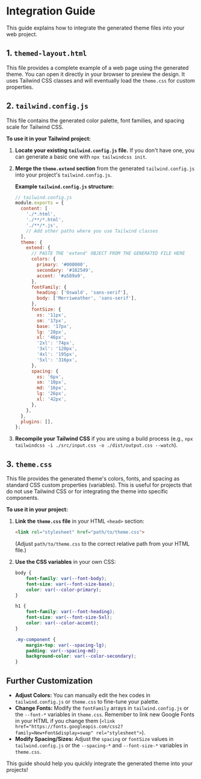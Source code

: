 
# Integration Guide

This guide explains how to integrate the generated theme files into your web project.

## 1. `themed-layout.html`

This file provides a complete example of a web page using the generated theme.
You can open it directly in your browser to preview the design.
It uses Tailwind CSS classes and will eventually load the `theme.css` for custom properties.

## 2. `tailwind.config.js`

This file contains the generated color palette, font families, and spacing scale for Tailwind CSS.

**To use it in your Tailwind project:**

1.  **Locate your existing `tailwind.config.js` file.** If you don't have one, you can generate a basic one with `npx tailwindcss init`.
2.  **Merge the `theme.extend` section** from the generated `tailwind.config.js` into your project's `tailwind.config.js`.

    **Example `tailwind.config.js` structure:**

    ```javascript
    // tailwind.config.js
    module.exports = {
      content: [
        './*.html',
        './**/*.html',
        './**/*.js',
        // Add other paths where you use Tailwind classes
      ],
      theme: {
        extend: {
          // PASTE THE 'extend' OBJECT FROM THE GENERATED FILE HERE
          colors: {
            primary: '#000000',
            secondary: '#102549',
            accent: '#a589a9',
          },
          fontFamily: {
            heading: ['Oswald', 'sans-serif'],
            body: ['Merriweather', 'sans-serif'],
          },
          fontSize: {
            xs: '11px',
            sm: '17px',
            base: '17px',
            lg: '28px',
            xl: '46px',
            '2xl': '74px',
            '3xl': '120px',
            '4xl': '195px',
            '5xl': '316px',
          },
          spacing: {
            xs: '6px',
            sm: '10px',
            md: '16px',
            lg: '26px',
            xl: '42px',
          },
        },
      },
      plugins: [],
    };
    ```

3.  **Recompile your Tailwind CSS** if you are using a build process (e.g., `npx tailwindcss -i ./src/input.css -o ./dist/output.css --watch`).

## 3. `theme.css`

This file provides the generated theme's colors, fonts, and spacing as standard CSS custom properties (variables). This is useful for projects that do not use Tailwind CSS or for integrating the theme into specific components.

**To use it in your project:**

1.  **Link the `theme.css` file** in your HTML `<head>` section:
    ```html
    <link rel="stylesheet" href="path/to/theme.css">
    ```
    (Adjust `path/to/theme.css` to the correct relative path from your HTML file.)

2.  **Use the CSS variables** in your own CSS:
    ```css
    body {
        font-family: var(--font-body);
        font-size: var(--font-size-base);
        color: var(--color-primary);
    }

    h1 {
        font-family: var(--font-heading);
        font-size: var(--font-size-5xl);
        color: var(--color-accent);
    }

    .my-component {
        margin-top: var(--spacing-lg);
        padding: var(--spacing-md);
        background-color: var(--color-secondary);
    }
    ```

## Further Customization

* **Adjust Colors:** You can manually edit the hex codes in `tailwind.config.js` or `theme.css` to fine-tune your palette.
* **Change Fonts:** Modify the `fontFamily` arrays in `tailwind.config.js` or the `--font-*` variables in `theme.css`. Remember to link new Google Fonts in your HTML if you change them (`<link href="https://fonts.googleapis.com/css2?family=New+Font&display=swap" rel="stylesheet">`).
* **Modify Spacing/Sizes:** Adjust the `spacing` or `fontSize` values in `tailwind.config.js` or the `--spacing-*` and `--font-size-*` variables in `theme.css`.

This guide should help you quickly integrate the generated theme into your projects!
